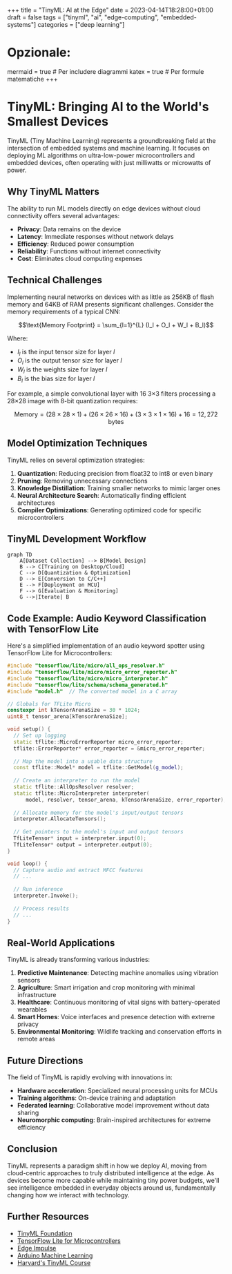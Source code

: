 +++
title = "TinyML: AI at the Edge"
date = 2023-04-14T18:28:00+01:00
draft = false
tags = ["tinyml", "ai", "edge-computing", "embedded-systems"]
categories = ["deep learning"]
# Opzionale:
mermaid = true  # Per includere diagrammi
katex = true    # Per formule matematiche
+++

# TinyML: Bringing AI to the World's Smallest Devices

TinyML (Tiny Machine Learning) represents a groundbreaking field at the intersection of embedded systems and machine learning. It focuses on deploying ML algorithms on ultra-low-power microcontrollers and embedded devices, often operating with just milliwatts or microwatts of power.

## Why TinyML Matters

The ability to run ML models directly on edge devices without cloud connectivity offers several advantages:

- **Privacy**: Data remains on the device
- **Latency**: Immediate responses without network delays
- **Efficiency**: Reduced power consumption
- **Reliability**: Functions without internet connectivity
- **Cost**: Eliminates cloud computing expenses

## Technical Challenges

Implementing neural networks on devices with as little as 256KB of flash memory and 64KB of RAM presents significant challenges. Consider the memory requirements of a typical CNN:

$$\text{Memory Footprint} = \sum_{l=1}^{L} (I_l + O_l + W_l + B_l)$$

Where:
- $I_l$ is the input tensor size for layer $l$
- $O_l$ is the output tensor size for layer $l$
- $W_l$ is the weights size for layer $l$
- $B_l$ is the bias size for layer $l$

For example, a simple convolutional layer with 16 3×3 filters processing a 28×28 image with 8-bit quantization requires:

$$\text{Memory} = (28 \times 28 \times 1) + (26 \times 26 \times 16) + (3 \times 3 \times 1 \times 16) + 16 = 12,272 \text{ bytes}$$

## Model Optimization Techniques

TinyML relies on several optimization strategies:

1. **Quantization**: Reducing precision from float32 to int8 or even binary
2. **Pruning**: Removing unnecessary connections
3. **Knowledge Distillation**: Training smaller networks to mimic larger ones
4. **Neural Architecture Search**: Automatically finding efficient architectures
5. **Compiler Optimizations**: Generating optimized code for specific microcontrollers

## TinyML Development Workflow

```mermaid
graph TD
    A[Dataset Collection] --> B[Model Design]
    B --> C[Training on Desktop/Cloud]
    C --> D[Quantization & Optimization]
    D --> E[Conversion to C/C++]
    E --> F[Deployment on MCU]
    F --> G[Evaluation & Monitoring]
    G -->|Iterate| B
```

## Code Example: Audio Keyword Classification with TensorFlow Lite

Here's a simplified implementation of an audio keyword spotter using TensorFlow Lite for Microcontrollers:

```cpp
#include "tensorflow/lite/micro/all_ops_resolver.h"
#include "tensorflow/lite/micro/micro_error_reporter.h"
#include "tensorflow/lite/micro/micro_interpreter.h"
#include "tensorflow/lite/schema/schema_generated.h"
#include "model.h"  // The converted model in a C array

// Globals for TFLite Micro
constexpr int kTensorArenaSize = 30 * 1024;
uint8_t tensor_arena[kTensorArenaSize];

void setup() {
  // Set up logging
  static tflite::MicroErrorReporter micro_error_reporter;
  tflite::ErrorReporter* error_reporter = &micro_error_reporter;
  
  // Map the model into a usable data structure
  const tflite::Model* model = tflite::GetModel(g_model);
  
  // Create an interpreter to run the model
  static tflite::AllOpsResolver resolver;
  static tflite::MicroInterpreter interpreter(
      model, resolver, tensor_arena, kTensorArenaSize, error_reporter);
  
  // Allocate memory for the model's input/output tensors
  interpreter.AllocateTensors();
  
  // Get pointers to the model's input and output tensors
  TfLiteTensor* input = interpreter.input(0);
  TfLiteTensor* output = interpreter.output(0);
}

void loop() {
  // Capture audio and extract MFCC features
  // ...
  
  // Run inference
  interpreter.Invoke();
  
  // Process results
  // ...
}
```

## Real-World Applications

TinyML is already transforming various industries:

1. **Predictive Maintenance**: Detecting machine anomalies using vibration sensors
2. **Agriculture**: Smart irrigation and crop monitoring with minimal infrastructure
3. **Healthcare**: Continuous monitoring of vital signs with battery-operated wearables
4. **Smart Homes**: Voice interfaces and presence detection with extreme privacy
5. **Environmental Monitoring**: Wildlife tracking and conservation efforts in remote areas

## Future Directions

The field of TinyML is rapidly evolving with innovations in:

- **Hardware acceleration**: Specialized neural processing units for MCUs
- **Training algorithms**: On-device training and adaptation
- **Federated learning**: Collaborative model improvement without data sharing
- **Neuromorphic computing**: Brain-inspired architectures for extreme efficiency

## Conclusion

TinyML represents a paradigm shift in how we deploy AI, moving from cloud-centric approaches to truly distributed intelligence at the edge. As devices become more capable while maintaining tiny power budgets, we'll see intelligence embedded in everyday objects around us, fundamentally changing how we interact with technology.

## Further Resources

- [TinyML Foundation](https://www.tinyml.org/)
- [TensorFlow Lite for Microcontrollers](https://www.tensorflow.org/lite/microcontrollers)
- [Edge Impulse](https://www.edgeimpulse.com/)
- [Arduino Machine Learning](https://docs.arduino.cc/library-examples/machine-learning-examples/)
- [Harvard's TinyML Course](https://www.edx.org/learn/machine-learning/harvard-university-tiny-machine-learning)
